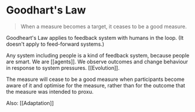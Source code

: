 # Goodhart's Law
> When a measure becomes a target, it ceases to be a good measure.

Goodheart's Law applies to feedback system with humans in the loop. (It doesn't apply to feed-forward systems.)

Any system including people is a kind of feedback system, because people are smart. We are [[agents]]. We observe outcomes and change behaviour in response to system pressures. [[Evolution]].

The measure will cease to be a good measure when participants become aware of it and optimise for the measure, rather than for the outcome that the measure was intended to proxu.

Also: [[Adaptation]]